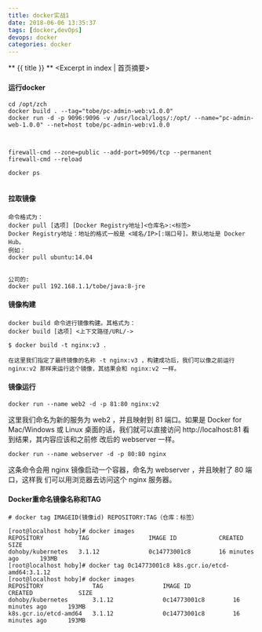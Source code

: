 ```yaml
---
title: docker实战1
date: 2018-06-06 13:35:37
tags: [docker,devOps]
devops: docker
categories: docker
---
```


** {{ title }} ** <Excerpt in index | 首页摘要>
<!-- more -->


#### 运行docker


```
cd /opt/zch
docker build . --tag="tobe/pc-admin-web:v1.0.0"
docker run -d -p 9096:9096 -v /usr/local/logs/:/opt/ --name="pc-admin-web-1.0.0" --net=host tobe/pc-admin-web:v1.0.0



firewall-cmd --zone=public --add-port=9096/tcp --permanent
firewall-cmd --reload

docker ps


```




#### 拉取镜像

```
命令格式为：
docker pull [选项] [Docker Registry地址]<仓库名>:<标签>
Docker Registry地址：地址的格式一般是 <域名/IP>[:端口号]。默认地址是 Docker Hub。
例如：
docker pull ubuntu:14.04


公司的:
docker pull 192.168.1.1/tobe/java:8-jre
```

#### 镜像构建

```
docker build 命令进行镜像构建。其格式为：
docker build [选项] <上下文路径/URL/->

$ docker build -t nginx:v3 .

在这里我们指定了最终镜像的名称 -t nginx:v3 ，构建成功后，我们可以像之前运行
nginx:v2 那样来运行这个镜像，其结果会和 nginx:v2 一样。
```

#### 镜像运行

```
docker run --name web2 -d -p 81:80 nginx:v2
```
这里我们命名为新的服务为 web2 ，并且映射到 81 端口。如果是 Docker for Mac/Windows
或 Linux 桌面的话，我们就可以直接访问 http://localhost:81 看到结果，其内容应该和之前修
改后的 webserver 一样。


```
docker run --name webserver -d -p 80:80 nginx
```
这条命令会用 nginx 镜像启动一个容器，命名为 webserver ，并且映射了 80 端口，这样我 们可以用浏览器去访问这个 nginx 服务器。



#### Docker重命名镜像名称和TAG

```
# docker tag IMAGEID(镜像id) REPOSITORY:TAG（仓库：标签）
```

```
[root@localhost hoby]# docker images
REPOSITORY          TAG                 IMAGE ID            CREATED             SIZE
dohoby/kubernetes   3.1.12              0c14773001c8        16 minutes ago      193MB
[root@localhost hoby]# docker tag 0c14773001c8 k8s.gcr.io/etcd-amd64:3.1.12
[root@localhost hoby]# docker images
REPOSITORY              TAG                 IMAGE ID            CREATED             SIZE
dohoby/kubernetes       3.1.12              0c14773001c8        16 minutes ago      193MB
k8s.gcr.io/etcd-amd64   3.1.12              0c14773001c8        16 minutes ago      193MB

```
